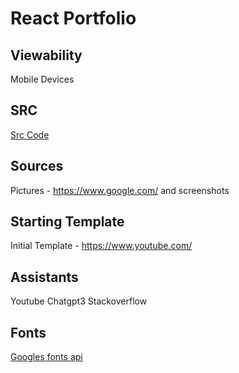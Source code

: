 # React Portfolio

## Viewability
Mobile Devices

## SRC
[Src Code](./react-portfolio/src/App.js)

## Sources
Pictures - https://www.google.com/ and screenshots
## Starting Template
Initial Template - https://www.youtube.com/

## Assistants
Youtube
Chatgpt3
Stackoverflow

## Fonts 
[Googles fonts api](https://fonts.googleapis.com)
